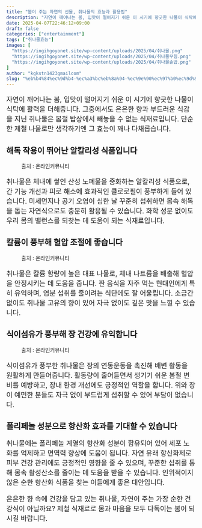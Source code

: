 ```yaml
---
title: "봄이 주는 자연의 선물, 취나물의 효능과 활용법"
description: "자연이 깨어나는 봄, 입맛이 떨어지기 쉬운 이 시기에 향긋한 나물이 식탁에 활력을 더해줍니다. 그중에서도 은은한 향과 부드러운 식감을 지닌 취나물은 봄철 밥상에서 빼놓을 수 없는 식재료입니다. 단순한 제철 나물로만 생각하기엔 그 효능이 꽤나 다채롭습니다."
date: 2025-04-07T22:46:12+09:00
draft: false
categories: ["entertainment"]
tags: ["취나물효능"]
images: [
  "https://ingihgoyonet.site/wp-content/uploads/2025/04/취나물.png"
  "https://ingihgoyonet.site/wp-content/uploads/2025/04/취나물무침.png"
  "https://ingihgoyonet.site/wp-content/uploads/2025/04/취나물솥밥.png"
]
author: "kgkstn1423gmailcom"
slug: "%eb%b4%84%ec%9d%b4-%ec%a3%bc%eb%8a%94-%ec%9e%90%ec%97%b0%ec%9d%98-%ec%84%a0%eb%ac%bc-%ec%b7%a8%eb%82%98%eb%ac%bc%ec%9d%98-%ed%9a%a8%eb%8a%a5%ea%b3%bc-%ed%99%9c%ec%9a%a9%eb%b2%95"
---
```


<p style="font-size:18px">자연이 깨어나는 봄, 입맛이 떨어지기 쉬운 이 시기에 향긋한 나물이 식탁에 활력을 더해줍니다. 그중에서도 은은한 향과 부드러운 식감을 지닌 취나물은 봄철 밥상에서 빼놓을 수 없는 식재료입니다. 단순한 제철 나물로만 생각하기엔 그 효능이 꽤나 다채롭습니다.</p> <h2 >해독 작용이 뛰어난 알칼리성 식품입니다</h2> <figure ><img src="https://ingihgoyonet.site/wp-content/uploads/2025/04/취나물.png" alt="" style="aspect-ratio:16/9;object-fit:cover"/><figcaption >출처 : 온라인커뮤니티</figcaption></figure> <p style="font-size:18px">취나물은 체내에 쌓인 산성 노폐물을 중화하는 알칼리성 식품으로, 간 기능 개선과 피로 해소에 효과적인 클로로필이 풍부하게 들어 있습니다. 미세먼지나 공기 오염이 심한 날 꾸준히 섭취하면 몸속 해독을 돕는 자연식으로도 충분히 활용될 수 있습니다. 화학 성분 없이도 우리 몸의 밸런스를 되찾는 데 도움이 되는 식재료입니다.</p> <h2 >칼륨이 풍부해 혈압 조절에 좋습니다</h2> <figure ><img src="https://ingihgoyonet.site/wp-content/uploads/2025/04/취나물무침.png" alt="" style="aspect-ratio:16/9;object-fit:cover"/><figcaption >출처 : 온라인커뮤니티</figcaption></figure> <p style="font-size:18px">취나물은 칼륨 함량이 높은 대표 나물로, 체내 나트륨을 배출해 혈압을 안정시키는 데 도움을 줍니다. 짠 음식을 자주 먹는 현대인에게 특히 유익하며, 염분 섭취를 줄이려는 식단에도 잘 어울립니다. 소금간 없이도 취나물 고유의 향이 있어 자극 없이도 깊은 맛을 느낄 수 있습니다.</p> <h2 >식이섬유가 풍부해 장 건강에 유익합니다</h2> <figure ><img src="https://ingihgoyonet.site/wp-content/uploads/2025/04/취나물솥밥.png" alt="" style="aspect-ratio:16/9;object-fit:cover"/><figcaption >출처 : 온라인커뮤니티</figcaption></figure> <p style="font-size:18px">식이섬유가 풍부한 취나물은 장의 연동운동을 촉진해 배변 활동을 원활하게 만들어줍니다. 활동량이 줄어들면서 생기기 쉬운 봄철 변비를 예방하고, 장내 환경 개선에도 긍정적인 역할을 합니다. 위와 장이 예민한 분들도 자극 없이 부드럽게 섭취할 수 있어 부담이 없습니다.</p> <h2 >폴리페놀 성분으로 항산화 효과를 기대할 수 있습니다</h2> <p style="font-size:18px">취나물에는 폴리페놀 계열의 항산화 성분이 함유되어 있어 세포 노화를 억제하고 면역력 향상에 도움이 됩니다. 자연 유래 항산화제로 피부 건강 관리에도 긍정적인 영향을 줄 수 있으며, 꾸준한 섭취를 통해 몸속 활성산소를 줄이는 데 도움을 받을 수 있습니다. 인위적이지 않은 순한 항산화 식품을 찾는 이들에게 좋은 대안입니다.</p> <p style="font-size:18px">은은한 향 속에 건강을 담고 있는 취나물, 자연이 주는 가장 순한 건강식이 아닐까요? 제철 식재료로 몸과 마음을 모두 다독이는 봄이 되시길 바랍니다.</p>